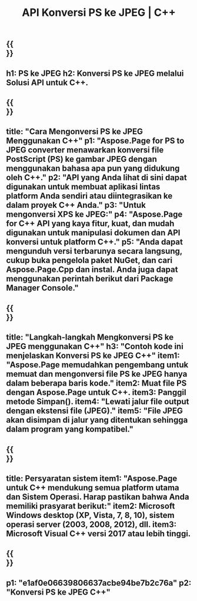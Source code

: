 ﻿---
translation: true
template: /_templates/_conversion-child-cpp.md
title: API Konversi PS ke JPEG | C++
url: /cpp/conversion/ps-to-jpeg/
description: Konversi PS ke JPEG disediakan oleh Aspose.Page untuk solusi C++ API. Bekerja di C++ Runtime Environment untuk Windows 32 bit, Windows 64 bit, dan Linux 64 bit.
informat: PS
outformat: JPEG
otherformats: XPS EPS
---

{{<section banner>}}
---
h1: PS ke JPEG
h2: Konversi PS ke JPEG melalui Solusi API untuk C++.
---

{{<section overview>}}
---
title: "Cara Mengonversi PS ke JPEG Menggunakan C++"
p1: "Aspose.Page for PS to JPEG converter menawarkan konversi file PostScript (PS) ke gambar JPEG dengan menggunakan bahasa apa pun yang didukung oleh C++."
p2: "API yang Anda lihat di sini dapat digunakan untuk membuat aplikasi lintas platform Anda sendiri atau diintegrasikan ke dalam proyek C++ Anda."
p3: "Untuk mengonversi XPS ke JPEG:"
p4: "Aspose.Page for C++ API yang kaya fitur, kuat, dan mudah digunakan untuk manipulasi dokumen dan API konversi untuk platform C++."
p5: "Anda dapat mengunduh versi terbarunya secara langsung, cukup buka pengelola paket NuGet, dan cari Aspose.Page.Cpp dan instal. Anda juga dapat menggunakan perintah berikut dari Package Manager Console."
---

{{<section feature1>}}
---
title: "Langkah-langkah Mengkonversi PS ke JPEG menggunakan C++"
h3: "Contoh kode ini menjelaskan Konversi PS ke JPEG C++"
item1: "Aspose.Page memudahkan pengembang untuk memuat dan mengonversi file PS ke JPEG hanya dalam beberapa baris kode."
item2: Muat file PS dengan Aspose.Page untuk C++.
item3: Panggil metode Simpan().
item4: "Lewati jalur file output dengan ekstensi file (JPEG)."
item5: "File JPEG akan disimpan di jalur yang ditentukan sehingga dalam program yang kompatibel."
---

{{<section feature2>}}
---
title: Persyaratan sistem
item1: "Aspose.Page untuk C++ mendukung semua platform utama dan Sistem Operasi. Harap pastikan bahwa Anda memiliki prasyarat berikut:"
item2: Microsoft Windows desktop (XP, Vista, 7, 8, 10), sistem operasi server (2003, 2008, 2012), dll.
item3: Microsoft Visual C++ versi 2017 atau lebih tinggi.
---

{{<section gist>}}
---
p1: "e1af0e06639806637acbe94be7b2c76a"
p2: "Konversi PS ke JPEG C++"
---
